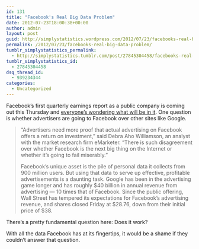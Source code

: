 ```yaml
---
id: 131
title: "Facebook's Real Big Data Problem"
date: 2012-07-23T18:00:38+00:00
author: admin
layout: post
guid: http://simplystatistics.wordpress.com/2012/07/23/facebooks-real-big-data-problem
permalink: /2012/07/23/facebooks-real-big-data-problem/
tumblr_simplystatistics_permalink:
  - http://simplystatistics.tumblr.com/post/27845304458/facebooks-real-big-data-problem
tumblr_simplystatistics_id:
  - 27845304458
dsq_thread_id:
  - 939234344
categories:
  - Uncategorized
---
```

Facebook&#8217;s first quarterly earnings report as a public company is coming out this Thursday and <a href="http://www.nytimes.com/2012/07/23/technology/facebook-advertising-efforts-face-a-day-of-judgment.html" target="_blank">everyone&#8217;s wondering what will be in it</a>. One question is whether advertisers are going to Facebook over other sites like Google.

> <span>“Advertisers need more proof that actual advertising on Facebook offers a return on investment,” said Debra Aho Williamson, an analyst with </span>the market research firm eMarketer<span>. “There is such disagreement over whether Facebook is the next big thing on the Internet or whether it’s going to fail miserably.”</span>
> 
> <span>Facebook’s unique asset is the pile of personal data it collects from 900 million users. But using that data to serve up effective, profitable advertisements is a daunting task. Google has been in the advertising game longer and has roughly $40 billion in annual revenue from advertising — 10 times that of Facebook. Since the public offering, Wall Street has tempered its expectations for Facebook’s advertising revenue, and shares closed Friday at $28.76, down from their initial price of $38.</span>

There&#8217;s a pretty fundamental question here: Does it work?

With all the data Facebook has at its fingertips, it would be a shame if they couldn&#8217;t answer that question.